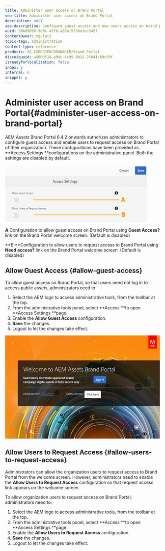 ```yaml
---
title: Administer user access on Brand Portal
seo-title: Administer user access on Brand Portal
description: null
seo-description: Configure guest access and new users access on brand portal.
uuid: 98b89600-5d0c-42f0-a20a-5336afec842f
contentOwner: mgulati
topic-tags: administration
content-type: reference
products: SG_EXPERIENCEMANAGER/Brand_Portal
discoiquuid: a560df18-a00c-4c95-8b12-26641c69c59f
isreadyforlocalization: false
index: y
internal: n
snippet: y
---
```


# Administer user access on Brand Portal{#administer-user-access-on-brand-portal}

AEM Assets Brand Portal 6.4.2 onwards authorizes administrators to configure guest access and enable users to request access on Brand Portal of their organization. These configurations have been provided as **Access Settings **configurations on the administrative panel. Both the settings are disabled by default.

![](assets/Access-Configs-1.png)

**A** Configuration to allow guest access on Brand Portal using **Guest Access?** link on the Brand Portal welcome screen. (Default is disabled)

**B **Configuration to allow users to request access to Brand Portal using **Need access?** link on the Brand Portal welcome screen. (Default is disabled)

## Allow Guest Access {#allow-guest-access}

To allow guest access on Brand Portal, so that users need not log in to access public assets, administrators need to:

1. Select the AEM logo to access administrative tools, from the toolbar at the top.
1. From the administrative tools panel, select **Access **to open **Access Settings **page.
1. Enable the **Allow Guest Access** configuration.
1. **Save** the changes.
1. Logout to let the changes take effect.

![](assets/BP-Welcome-Screen.png)

## Allow Users to Request Access {#allow-users-to-request-access}

Administrators can allow the organization users to request access to Brand Portal from the welcome screen. However, administrators need to enable the **Allow Users to Request Access** configuration so that request access link appears on the welcome screen.

To allow organization users to request access on Brand Portal, administrators need to:

1. Select the AEM logo to access administrative tools, from the toolbar at the top.
1. From the administrative tools panel, select **Access **to open **Access Settings **page.
1. Enable the **Allow Users to Request Access** configuration.
1. **Save** the changes.
1. Logout to let the changes take effect.

